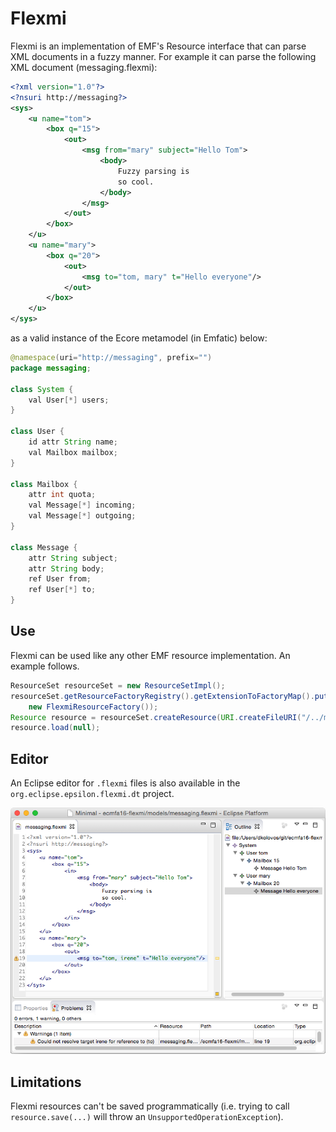 Flexmi
======
Flexmi is an implementation of EMF's Resource interface that can parse XML documents in a fuzzy manner. For example it can parse the following XML document (messaging.flexmi):
```xml
<?xml version="1.0"?>
<?nsuri http://messaging?>
<sys>
	<u name="tom">
		<box q="15">
			<out>
				<msg from="mary" subject="Hello Tom">
					<body> 
						Fuzzy parsing is
						so cool.
					</body>
				</msg>
			</out>
		</box>
	</u>
	<u name="mary">
		<box q="20">
			<out>
				<msg to="tom, mary" t="Hello everyone"/>
			</out>
		</box>
	</u>
</sys>
```
as a valid instance of the Ecore metamodel (in Emfatic) below:
```java
@namespace(uri="http://messaging", prefix="")
package messaging;

class System {
	val User[*] users;
}

class User {
	id attr String name;
	val Mailbox mailbox;
}

class Mailbox {
	attr int quota;
	val Message[*] incoming;
	val Message[*] outgoing;
}

class Message {
	attr String subject;
	attr String body;
	ref User from;
	ref User[*] to;
}
```	
Use
---
Flexmi can be used like any other EMF resource implementation. An example follows.

```java
ResourceSet resourceSet = new ResourceSetImpl();
resourceSet.getResourceFactoryRegistry().getExtensionToFactoryMap().put("flexmi", 
	new FlexmiResourceFactory());
Resource resource = resourceSet.createResource(URI.createFileURI("/../messaging.flexmi"));
resource.load(null);
```
Editor
---
An Eclipse editor for `.flexmi` files is also available in the `org.eclipse.epsilon.flexmi.dt` project.

![Flexmi Eclipse Editor Screenshot](screenshot.png)

Limitations
---
Flexmi resources can't be saved programmatically (i.e. trying to call `resource.save(...)` will throw an `UnsupportedOperationException`).